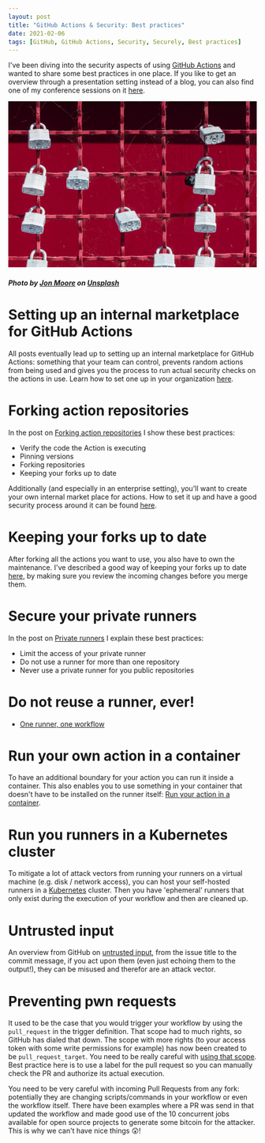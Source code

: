 ```yaml
---
layout: post
title: "GitHub Actions & Security: Best practices"
date: 2021-02-06
tags: [GitHub, GitHub Actions, Security, Securely, Best practices]
---
```


I've been diving into the security aspects of using [GitHub Actions](https://github.com/features/actions) and wanted to share some best practices in one place. If you like to get an overview through a presentation setting instead of a blog, you can also find one of my conference sessions on it [here](/blog/2021/2021/05/28/Solidify-show-Using-GitHub-Actions-Securely).

![Image of locks on a fence](/images/2021/20210206/jon-moore-bBavss4ZQcA-unsplash.jpg)
##### <span>Photo by <a href="https://unsplash.com/@thejmoore?utm_source=unsplash&amp;utm_medium=referral&amp;utm_content=creditCopyText">Jon Moore</a> on <a href="https://unsplash.com/s/photos/security?utm_source=unsplash&amp;utm_medium=referral&amp;utm_content=creditCopyText">Unsplash</a></span>

# Setting up an internal marketplace for GitHub Actions
All posts eventually lead up to setting up an internal marketplace for GitHub Actions: something that your team can control, prevents random actions from being used and gives you the process to run actual security checks on the actions in use. Learn how to set one up in your organization [here](/blog/2021/2021/10/14/GitHub-Actions-Internal-Marketplace).

# Forking action repositories
In the post on [Forking action repositories](/blog/2021/2021/02/06/GitHub-Actions-Forking-Repositories) I show these best practices:
* Verify the code the Action is executing
* Pinning versions
* Forking repositories
* Keeping your forks up to date

Additionally (and especially in an enterprise setting), you'll want to create your own internal market place for actions. How to set it up and have a good security process around it can be found [here](/blog/2021/2021/10/14/GitHub-Actions-Internal-Marketplace).

# Keeping your forks up to date
After forking all the actions you want to use, you also have to own the maintenance. I've described a good way of keeping your forks up to date [here](/blog/2021/2021/02/06/GitHub-Actions-Forking-Repositories#keeping-your-forks-up-to-date), by making sure you review the incoming changes before you merge them.

# Secure your private runners
In the post on [Private runners](/blog/2021/2021/02/07/GitHub-Actions-Security-Private-Runners) I explain these best practices:
* Limit the access of your private runner
* Do not use a runner for more than one repository
* Never use a private runner for you public repositories

# Do not reuse a runner, ever!
* [One runner, one workflow](/blog/2021/2021/03/07/GitHub-Actions-one-workflow-per-runner)

# Run your own action in a container
To have an additional boundary for your action you can run it inside a container. This also enables you to use something in your container that doesn't have to be installed on the runner itself: [Run your action in a container](/blog/2021/2021/09/12/GitHub-Actions-container-with-powershell).

# Run you runners in a Kubernetes cluster
To mitigate a lot of attack vectors from running your runners on a virtual machine (e.g. disk / network access), you can host your self-hosted runners in a [Kubernetes](/blog/2021/2021/08/06/GitHub-runners-on-kubernetes) cluster. Then you have 'ephemeral' runners that only exist during the execution of your workflow and then are cleaned up.

# Untrusted input
An overview from GitHub on [untrusted input](https://securitylab.github.com/research/github-actions-untrusted-input), from the issue title to the commit message, if you act upon them (even just echoing them to the output!), they can be misused and therefor are an attack vector.

# Preventing pwn requests
It used to be the case that you would trigger your workflow by using the `pull_request` in the trigger definition. That scope had to much rights, so GitHub has dialed that down. The scope with more rights (to your access token with some write permissions for example) has now been created to be `pull_request_target`. You need to be really careful with [using that scope](https://securitylab.github.com/research/github-actions-preventing-pwn-requests). Best practice here is to use a label for the pull request so you can manually check the PR and authorize its actual execution.

You need to be very careful with incoming Pull Requests from any fork: potentially they are changing scripts/commands in your workflow or even the workflow itself. There have been examples where a PR was send in that updated the workflow and made good use of the 10 concurrent jobs available for open source projects to generate some bitcoin for the attacker. This is why we can't have nice things 😲!

